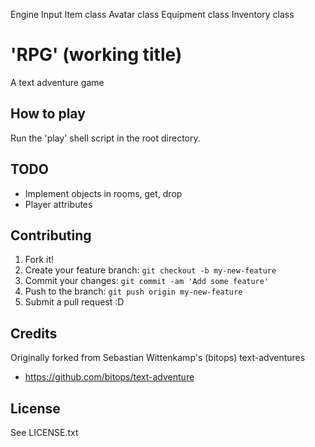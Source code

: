 Engine
Input
Item class
Avatar class
Equipment class
Inventory class


# 'RPG' (working title)

A text adventure game

## How to play

Run the 'play' shell script in the root directory.

## TODO

- Implement objects in rooms, get, drop
- Player attributes

## Contributing

1. Fork it!
2. Create your feature branch: `git checkout -b my-new-feature`
3. Commit your changes: `git commit -am 'Add some feature'`
4. Push to the branch: `git push origin my-new-feature`
5. Submit a pull request :D

## Credits

Originally forked from Sebastian Wittenkamp's (bitops) text-adventures
- https://github.com/bitops/text-adventure

## License

See LICENSE.txt
